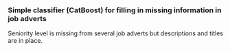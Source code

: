 ### Simple classifier (CatBoost) for filling in missing information in job adverts

Seniority level is missing from several job adverts but descriptions and titles are in place.

